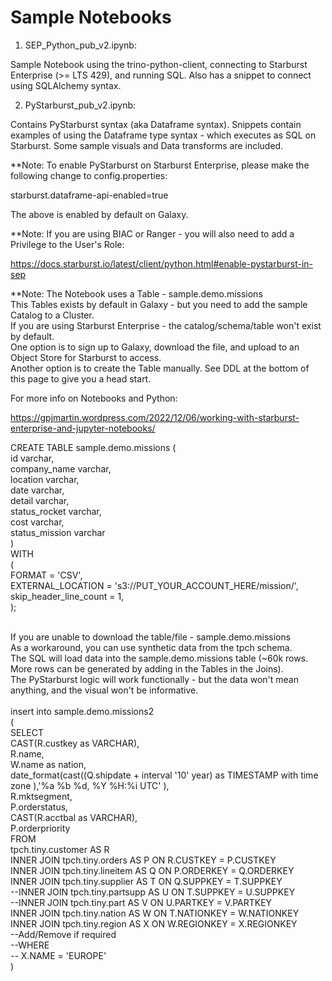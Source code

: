 # Sample Notebooks

1. SEP_Python_pub_v2.ipynb:

Sample Notebook using the trino-python-client, connecting to Starburst Enterprise (>= LTS 429), and running SQL.
Also has a snippet to connect using SQLAlchemy syntax.

2. PyStarburst_pub_v2.ipynb:

Contains PyStarburst syntax (aka Dataframe syntax). Snippets contain examples of using the Dataframe type syntax - which executes as SQL on Starburst. Some sample visuals and Data transforms are included.

**Note: To enable PyStarburst on Starburst Enterprise, please make the following change to config.properties:

starburst.dataframe-api-enabled=true

The above is enabled by default on Galaxy.

**Note: If you are using BIAC or Ranger - you will also need to add a Privilege to the User's Role:

https://docs.starburst.io/latest/client/python.html#enable-pystarburst-in-sep

**Note: The Notebook uses a Table - sample.demo.missions </BR>
This Tables exists by default in Galaxy - but you need to add the sample Catalog to a Cluster.</BR>
If you are using Starburst Enterprise - the catalog/schema/table won't exist by default.</BR>
One option is to sign up to Galaxy, download the file, and upload to an Object Store for Starburst to access.</BR>
Another option is to create the Table manually. See DDL at the bottom of this page to give you a head start.</BR>

For more info on Notebooks and Python: </BR>

https://gpjmartin.wordpress.com/2022/12/06/working-with-starburst-enterprise-and-jupyter-notebooks/</BR>

CREATE TABLE sample.demo.missions (</BR>
   id varchar,</BR>
   company_name varchar,</BR>
   location varchar,</BR>
   date varchar,</BR>
   detail varchar,</BR>
   status_rocket varchar,</BR>
   cost varchar,</BR>
   status_mission varchar</BR>
)</BR>
WITH</BR>
  (</BR>
    FORMAT = 'CSV',</BR>
    EXTERNAL_LOCATION = 's3://PUT_YOUR_ACCOUNT_HERE/mission/',</BR>
    skip_header_line_count = 1,</BR>
  );</BR>

</BR>
If you are unable to download the table/file - sample.demo.missions </BR>
As a workaround, you can use synthetic data from the tpch schema. </BR>
The SQL will load data into the sample.demo.missions table (~60k rows. More rows can be generated by adding in the Tables in the Joins).</BR>
The PyStarburst logic will work functionally - but the data won't mean anything, and the visual won't be informative. </BR>
</BR>
insert into sample.demo.missions2</BR>
(</BR>
SELECT</BR>
  CAST(R.custkey as VARCHAR),</BR>
  R.name, </BR>
  W.name as nation,</BR>
  date_format(cast((Q.shipdate + interval '10' year) as TIMESTAMP with time zone ),'%a %b %d, %Y %H:%i UTC' ),</BR>
  R.mktsegment,</BR>
  P.orderstatus,</BR>
  CAST(R.acctbal as VARCHAR),</BR>
  P.orderpriority</BR>
FROM</BR>
  tpch.tiny.customer AS R</BR>
  INNER JOIN tpch.tiny.orders AS P ON R.CUSTKEY = P.CUSTKEY</BR>
  INNER JOIN tpch.tiny.lineitem AS Q ON P.ORDERKEY = Q.ORDERKEY</BR>
  INNER JOIN tpch.tiny.supplier AS T ON Q.SUPPKEY = T.SUPPKEY</BR>
  --INNER JOIN tpch.tiny.partsupp AS U ON T.SUPPKEY = U.SUPPKEY</BR>
  --INNER JOIN tpch.tiny.part AS V ON U.PARTKEY = V.PARTKEY</BR>
  INNER JOIN tpch.tiny.nation AS W ON T.NATIONKEY = W.NATIONKEY</BR>
  INNER JOIN tpch.tiny.region AS X ON W.REGIONKEY = X.REGIONKEY</BR>
--Add/Remove if required </BR>
--WHERE</BR>
--  X.NAME = 'EUROPE' </BR>
)</BR>
